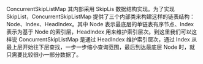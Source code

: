 ConcurrentSkipListMap 其内部采用 SkipLis 数据结构实现。为了实现 SkipList，ConcurrentSkipListMap 提供了三个内部类来构建这样的链表结构：Node、Index、HeadIndex。其中 Node 表示最底层的单链表有序节点、Index 表示为基于 Node 的索引层，HeadIndex 用来维护索引层次。到这里我们可以这样说 ConcurrentSkipListMap 是通过 HeadIndex 维护索引层次，通过 Index 从最上层开始往下层查找，一步一步缩小查询范围，最后到达最底层 Node 时，就只需要比较很小一部分数据了。
